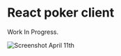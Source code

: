 # React poker client
Work In Progress.

![Screenshot April 11th](https://cloud.githubusercontent.com/assets/8494120/24933835/0ba4d830-1f08-11e7-931a-a28ec8e79396.png)
